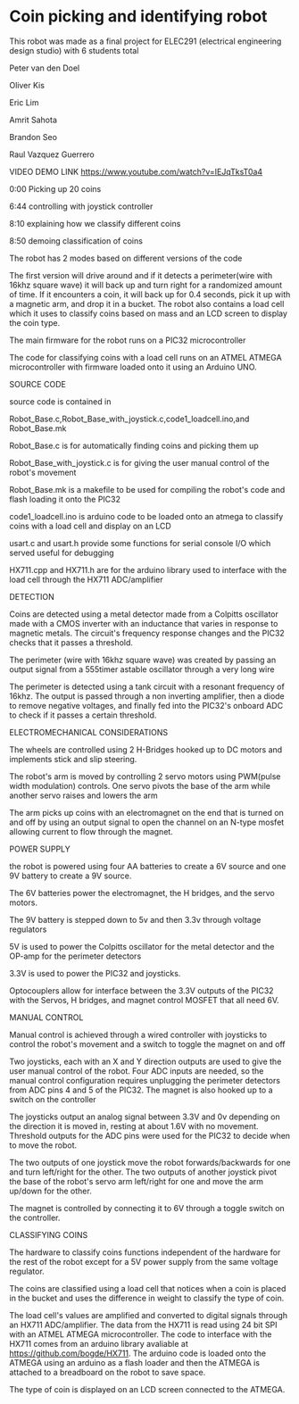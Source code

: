 # Coin picking and identifying robot
This robot was made as a final project for ELEC291 (electrical engineering design studio) with 6 students total

Peter van den Doel

Oliver Kis

Eric Lim

Amrit Sahota

Brandon Seo

Raul Vazquez Guerrero  



VIDEO DEMO LINK
https://www.youtube.com/watch?v=IEJqTksT0a4

0:00 Picking up 20 coins

6:44 controlling with joystick controller

8:10 explaining how we classify different coins

8:50 demoing classification of coins<br />  










The robot has 2 modes based on different versions of the code

The first version will drive around and if it detects a perimeter(wire with 16khz square wave) it will back up and turn right for a randomized amount of time. 
If it encounters a coin, it will back up for 0.4 seconds, pick it up with a magnetic arm, and drop it in a bucket.
The robot also contains a load cell which it uses to classify coins based on mass and an LCD screen to display the coin type. 

The main firmware for the robot runs on a PIC32 microcontroller

The code for classifying coins with a load cell runs on an ATMEL ATMEGA microcontroller with firmware loaded onto it using an Arduino UNO.  


SOURCE CODE

source code is contained in

Robot_Base.c,Robot_Base_with_joystick.c,code1_loadcell.ino,and Robot_Base.mk

Robot_Base.c is for automatically finding coins and picking them up

Robot_Base_with_joystick.c is for giving the user manual control of the robot's movement

Robot_Base.mk is a makefile to be used for compiling the robot's code and flash loading it onto the PIC32



code1_loadcell.ino is arduino code to be loaded onto an atmega to classify coins with a load cell and display on an LCD

usart.c and usart.h provide some functions for serial console I/O which served useful for debugging

HX711.cpp and HX711.h are for the arduino library used to interface with the load cell through the HX711 ADC/amplifier  




DETECTION

Coins are detected using a metal detector made from a Colpitts oscillator made with a CMOS inverter with an inductance that varies in response to magnetic metals.
The circuit's frequency response changes and the PIC32 checks that it passes a threshold.

The perimeter (wire with 16khz square wave) was created by passing an output signal from a 555timer astable oscillator through a very long wire

The perimeter is detected using a tank circuit with a resonant frequency of 16khz. The output is passed through a non inverting amplifier, then a diode to remove
negative voltages, and finally fed into the PIC32's onboard ADC to check if it passes a certain threshold. 

ELECTROMECHANICAL CONSIDERATIONS

The wheels are controlled using 2 H-Bridges hooked up to DC motors and implements stick and slip steering.

The robot's arm is moved by controlling 2 servo motors using PWM(pulse width modulation) controls.
One servo pivots the base of the arm while another servo raises and lowers the arm

The arm picks up coins with an electromagnet on the end that is turned on and off by using an output signal to open the channel on an N-type mosfet
allowing current to flow through the magnet.  

POWER SUPPLY

the robot is powered using four AA batteries to create a 6V source and one 9V battery to create a 9V source. 

The 6V batteries power the electromagnet, the H bridges, and the servo motors. 

The 9V battery is stepped down to 5v and then 3.3v through voltage regulators

5V is used to power the Colpitts oscillator for the metal detector and the OP-amp for the perimeter detectors 

3.3V is used to power the PIC32 and joysticks.

Optocouplers allow for interface between the 3.3V outputs of the PIC32 with the Servos, H bridges, and magnet control MOSFET that all need 6V.  


MANUAL CONTROL

Manual control is achieved through a wired controller with joysticks to control the robot's movement and a switch to toggle the magnet on and off

Two joysticks, each with an X and Y direction outputs are used to give the user manual control of the robot. Four ADC inputs are needed, so the manual control configuration
requires unplugging the perimeter detectors from ADC pins 4 and 5 of the PIC32. The magnet is also hooked up to a switch on the controller

The joysticks output an analog signal between 3.3V and 0v depending on the direction it is moved in, resting at about 1.6V with no movement. Threshold outputs for the 
ADC pins were used for the PIC32 to decide when to move the robot.

The two outputs of one joystick move the robot forwards/backwards for one and turn left/right for the other.
The two outputs of another joystick pivot the base of the robot's servo arm left/right for one and move the arm up/down for the other.

The magnet is controlled by connecting it to 6V through a toggle switch on the controller.  


CLASSIFYING COINS

The hardware to classify coins functions independent of the hardware for the rest of the robot except for a 5V power supply from the same voltage regulator.

The coins are classified using a load cell that notices when a coin is placed in the bucket and uses the difference in weight to classify the type of coin.

The load cell's values are amplified and converted to digital signals through an HX711 ADC/amplifier. The data from the HX711 is read using 24 bit SPI with an 
ATMEL ATMEGA microcontroller. The code to interface with the HX711 comes from an arduino library avaliable at https://github.com/bogde/HX711. The arduino code is loaded onto the ATMEGA using an arduino as a flash loader and then the ATMEGA is attached to a breadboard on the robot to save space.

The type of coin is displayed on an LCD screen connected to the ATMEGA.  



